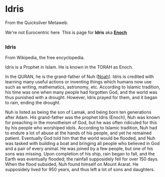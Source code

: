 
# Idris

From the Quicksilver Metaweb.

We're not Eurocentric here  This is page for **Idris** aka **[Enoch](/enoch-root)**
### Idris


From Wikipedia, the free encyclopedia. 

Idris is a Prophet in Islam. He is known in the TORAH as Enoch. 

In the QURAN, he is the grand-father of Nuh ([Noah](/noah)). Idris is credited with learning many useful actions or inventing things which humans now use such as writing, mathematics, astronomy, etc. According to Islamic tradition, his time was one when many people had forgotten God, and the world was thus punished with a drought. However, Idris prayed for them, and it began to rain, ending the drought. 

Nuh is listed as being the son of Lamak, and being born ten generations after Adam. His grand-father was the prophet Idris (Enoch), Nuh was known for preaching in the monotheism of God, but he was often ridiculed for this by his people who worshiped idols. According to Islamic tradition, Nuh had to endure a lot of abuse at the hands of his people, and yet he remained patient. Eventually God told him that the world would be flooded, and Nuh was tasked with building a boat and bringing all people who believed in God and a pair of every animal. He was joined by a few people, but one of his sons was missing. Upon completion of his ship, rain began to fall, and the Earth was eventually flooded; the rainfall supposidely fell for over 150 days. When the flood subsided, Nuh found himself on Mount Ararat. He supposidely lived for 950 years, and thus left a lot of sons and daughters.
